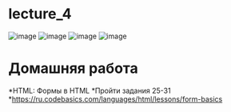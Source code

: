# lecture_4
![image](https://user-images.githubusercontent.com/113675674/192969930-4ef5c3c9-047a-4ac4-82ae-cd8746c56b89.png)
![image](https://user-images.githubusercontent.com/113675674/192969741-8aa6e274-d801-495c-be5e-f362e22712ce.png)
![image](https://user-images.githubusercontent.com/113675674/192969784-c0b037fb-d6e9-45cd-b2b5-8fd93aba7324.png)
![image](https://user-images.githubusercontent.com/113675674/192969816-d26f87a1-7127-4abc-8f94-b0d474ab0bd3.png)

# Домашняя работа
*HTML: Формы в HTML
*Пройти задания 25-31
*https://ru.codebasics.com/languages/html/lessons/form-basics
